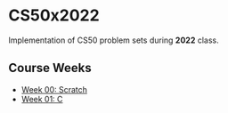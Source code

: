# CS50x2022

Implementation of CS50 problem sets during **2022** class.

## Course Weeks

- [Week 00: Scratch](./week00-scratch/)
- [Week 01: C](./week01-c/)
